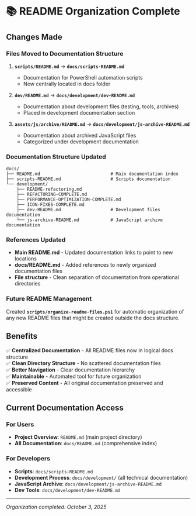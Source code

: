 # 📚 README Organization Complete

## Changes Made

### Files Moved to Documentation Structure
1. **`scripts/README.md`** → **`docs/scripts-README.md`**
   - Documentation for PowerShell automation scripts
   - Now centrally located in docs folder

2. **`dev/README.md`** → **`docs/development/dev-README.md`**
   - Documentation about development files (testing, tools, archives)
   - Placed in development documentation section

3. **`assets/js/archive/README.md`** → **`docs/development/js-archive-README.md`**
   - Documentation about archived JavaScript files
   - Categorized under development documentation

### Documentation Structure Updated
```
docs/
├── README.md                           # Main documentation index
├── scripts-README.md                   # Scripts documentation
└── development/
    ├── README-refactoring.md
    ├── REFACTORING-COMPLETE.md
    ├── PERFORMANCE-OPTIMIZATION-COMPLETE.md
    ├── ICON-FIXES-COMPLETE.md
    ├── dev-README.md                   # Development files documentation
    └── js-archive-README.md            # JavaScript archive documentation
```

### References Updated
- **Main README.md** - Updated documentation links to point to new locations
- **docs/README.md** - Added references to newly organized documentation files
- **File structure** - Clean separation of documentation from operational directories

### Future README Management
Created **`scripts/organize-readme-files.ps1`** for automatic organization of any new README files that might be created outside the docs structure.

## Benefits

✅ **Centralized Documentation** - All README files now in logical docs structure  
✅ **Clean Directory Structure** - No scattered documentation files  
✅ **Better Navigation** - Clear documentation hierarchy  
✅ **Maintainable** - Automated tool for future organization  
✅ **Preserved Content** - All original documentation preserved and accessible  

## Current Documentation Access

### For Users
- **Project Overview**: `README.md` (main project directory)
- **All Documentation**: `docs/README.md` (comprehensive index)

### For Developers
- **Scripts**: `docs/scripts-README.md`
- **Development Process**: `docs/development/` (all technical documentation)
- **JavaScript Archive**: `docs/development/js-archive-README.md`
- **Dev Tools**: `docs/development/dev-README.md`

---
*Organization completed: October 3, 2025*